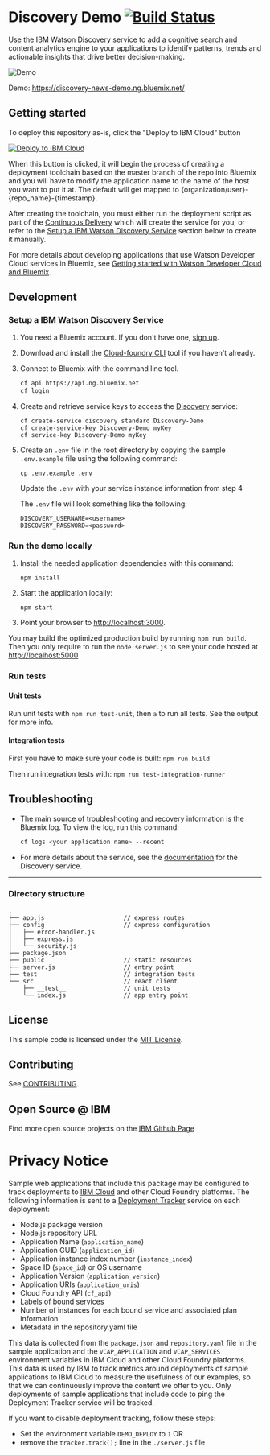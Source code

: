 # Discovery Demo [![Build Status](https://travis-ci.org/watson-developer-cloud/discovery-nodejs.svg?branch=master)](https://travis-ci.org/watson-developer-cloud/discovery-nodejs)


Use the IBM Watson [Discovery][service_url] service to add a cognitive search and content analytics engine to your applications to identify patterns, trends and actionable insights that drive better decision-making.

![Demo](readme-images/new-demo.gif)

Demo: https://discovery-news-demo.ng.bluemix.net/

## Getting started

To deploy this repository as-is, click the "Deploy to IBM Cloud" button

[![Deploy to IBM Cloud][deploy_button_url]][deploy_url]

When this button is clicked, it will begin the process of creating a deployment toolchain based on the master branch of the repo into Bluemix and you will have to modify the application name to the name of the host you want to put it at. The default will get mapped to {organization/user}-{repo_name}-{timestamp}.

After creating the toolchain, you must either run the deployment script as part of the [Continuous Delivery](https://www.ibm.com/devops/method/content/deliver/practice_continuous_delivery/) which will create the service for you, or refer to the [Setup a IBM Watson Discovery Service](#setup-a-ibm-watson-discovery-service) section below to create it manually.

For more details about developing applications that use Watson Developer Cloud services in Bluemix, see [Getting started with Watson Developer Cloud and Bluemix][getting_started].

## Development

### Setup a IBM Watson Discovery Service

1. You need a Bluemix account. If you don't have one, [sign up][sign_up].

1. Download and install the [Cloud-foundry CLI][cloud_foundry] tool if you haven't already.

1. Connect to Bluemix with the command line tool.

   ```sh
   cf api https://api.ng.bluemix.net
   cf login
   ```

1. Create and retrieve service keys to access the [Discovery][service_url] service:

   ```none
   cf create-service discovery standard Discovery-Demo
   cf create-service-key Discovery-Demo myKey
   cf service-key Discovery-Demo myKey
   ```

1. Create an `.env` file in the root directory by copying the sample `.env.example` file using the following command:

   ```none
   cp .env.example .env
   ```
   Update the `.env` with your service instance information from step 4

   The `.env` file will look something like the following:

   ```none
   DISCOVERY_USERNAME=<username>
   DISCOVERY_PASSWORD=<password>
   ```

### Run the demo locally

1. Install the needed application dependencies with this command:

   ```none
   npm install
   ```

1. Start the application locally:

   ```none
   npm start
   ```


1. Point your browser to [http://localhost:3000](http://localhost:3000).

You may build the optimized production build by running `npm run build`. Then you only require to run the `node server.js` to see your code hosted at [http://localhost:5000](http://localhost:5000)

### Run tests

#### Unit tests
Run unit tests with `npm run test-unit`, then `a` to run all tests. See the output for more info.

#### Integration tests
First you have to make sure your code is built: `npm run build`

Then run integration tests with: `npm run test-integration-runner`

## Troubleshooting

* The main source of troubleshooting and recovery information is the Bluemix log. To view the log, run this command:

  ```sh
  cf logs <your application name> --recent
  ```

* For more details about the service, see the [documentation][docs] for the Discovery service.

----

### Directory structure

```none
.
├── app.js                      // express routes
├── config                      // express configuration
│   ├── error-handler.js
│   ├── express.js
│   └── security.js
├── package.json
├── public                      // static resources
├── server.js                   // entry point
├── test                        // integration tests
└── src                         // react client
    ├── __test__                // unit tests
    └── index.js                // app entry point
```

## License

  This sample code is licensed under the [MIT License](https://opensource.org/licenses/MIT).

## Contributing

  See [CONTRIBUTING](.github/CONTRIBUTING.md).

## Open Source @ IBM
  Find more open source projects on the [IBM Github Page](http://ibm.github.io/)

# Privacy Notice

Sample web applications that include this package may be configured to track deployments to [IBM Cloud](https://www.bluemix.net/) and other Cloud Foundry platforms. The following information is sent to a [Deployment Tracker](https://github.com/IBM/metrics-collector-service) service on each deployment:

* Node.js package version
* Node.js repository URL
* Application Name (`application_name`)
* Application GUID (`application_id`)
* Application instance index number (`instance_index`)
* Space ID (`space_id`) or OS username
* Application Version (`application_version`)
* Application URIs (`application_uris`)
* Cloud Foundry API (`cf_api`)
* Labels of bound services
* Number of instances for each bound service and associated plan information
* Metadata in the repository.yaml file

This data is collected from the `package.json` and `repository.yaml` file in the sample application and the `VCAP_APPLICATION` and `VCAP_SERVICES` environment variables in IBM Cloud and other Cloud Foundry platforms. This data is used by IBM to track metrics around deployments of sample applications to IBM Cloud to measure the usefulness of our examples, so that we can continuously improve the content we offer to you. Only deployments of sample applications that include code to ping the Deployment Tracker service will be tracked.

If you want to disable deployment tracking, follow these steps:

- Set the environment variable `DEMO_DEPLOY` to `1` OR
- remove the `tracker.track();` line in the `./server.js` file

[cloud_foundry]: https://github.com/cloudfoundry/cli
[getting_started]: https://www.ibm.com/watson/developercloud/doc/common/index.html
[service_url]: http://www.ibm.com/watson/developercloud/discovery.html
[docs]: http://www.ibm.com/watson/developercloud/doc/discovery/index.html
[sign_up]: https://console.ng.bluemix.net/registration/
[deploy_button_url]: https://metrics-tracker.mybluemix.net/stats/77edd7e5d6ad4cedf9bc7afaddc29f05/button.svg
[deploy_url]: https://bluemix.net/deploy?repository=https://github.com/watson-developer-cloud/discovery-nodejs.git
